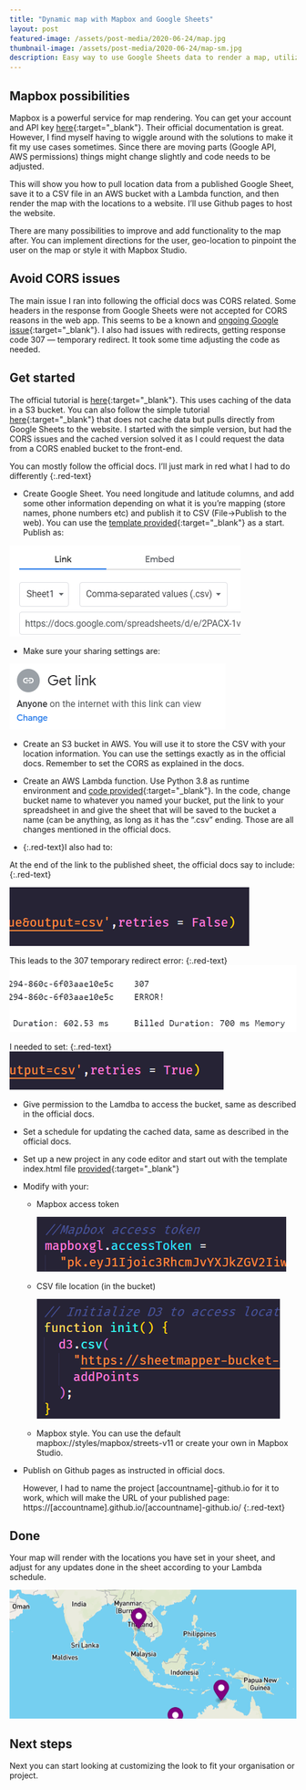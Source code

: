```yaml
---
title: "Dynamic map with Mapbox and Google Sheets"
layout: post
featured-image: /assets/post-media/2020-06-24/map.jpg
thumbnail-image: /assets/post-media/2020-06-24/map-sm.jpg
description: Easy way to use Google Sheets data to render a map, utilizing a Lambda function to cache data.
---
```


## Mapbox possibilities

Mapbox is a powerful service for map rendering. You can get your account and API key [here](https://www.mapbox.com/){:target="\_blank"}. Their official documentation is great. However, I find myself having to wiggle around with the solutions to make it fit my use cases sometimes. Since there are moving parts (Google API, AWS permissions) things might change slightly and code needs to be adjusted.

This will show you how to pull location data from a published Google Sheet, save it to a CSV file in an AWS bucket with a Lambda function, and then render the map with the locations to a website. I’ll use Github pages to host the website.

There are many possibilities to improve and add functionality to the map after. You can implement directions for the user, geo-location to pinpoint the user on the map or style it with Mapbox Studio.

## Avoid CORS issues

The main issue I ran into following the official docs was CORS related. Some headers in the response from Google Sheets were not accepted for CORS reasons in the web app. This seems to be a known and [ongoing Google issue](https://issuetracker.google.com/issues/36759302){:target="\_blank"}. I also had issues with redirects, getting response code 307 — temporary redirect. It took some time adjusting the code as needed.

## Get started

The official tutorial is [here](https://www.mapbox.com/impact-tools/sheet-mapper-advanced-caching){:target="\_blank"}. This uses caching of the data in a S3 bucket. You can also follow the simple tutorial [here](https://www.mapbox.com/impact-tools/sheet-mapper){:target="\_blank"}
that does not cache data but pulls directly from Google Sheets to the website. I started with the simple version, but had the CORS issues and the cached version solved it as I could request the data from a CORS enabled bucket to the front-end.

You can mostly follow the official docs. I’ll just mark in red what I had to do differently
{:.red-text}

- Create Google Sheet. You need longitude and latitude columns, and add some other information depending on what it is you’re mapping (store names, phone numbers etc) and publish it to CSV (File->Publish to the web). You can use the [template provided](https://docs.google.com/spreadsheets/d/1MiqwGe_7m6B0xFQfaS3GGRO8CmGm5xlXPICDPEeGHyo/edit?usp=drive_web&ouid=111368174749056331625){:target="\_blank"} as a start. Publish as:

![publish](/assets/post-media/2020-06-24/publish.png "publish")

- Make sure your sharing settings are:

![share](/assets/post-media/2020-06-24/share.png "share")

- Create an S3 bucket in AWS. You will use it to store the CSV with your location information. You can use the settings exactly as in the official docs. Remember to set the CORS as explained in the docs.
- Create an AWS Lambda function. Use Python 3.8 as runtime environment and [code provided](https://github.com/mapbox/impact-tools/blob/master/lambda/sheet_mapper_advanced.py){:target="\_blank"}. In the code, change bucket name to whatever you named your bucket, put the link to your spreadsheet in and give the sheet that will be saved to the bucket a name (can be anything, as long as it has the “.csv” ending. Those are all changes mentioned in the official docs.

- {:.red-text}I also had to:

At the end of the link to the published sheet, the official docs say to include:
{:.red-text}

![retry-false](/assets/post-media/2020-06-24/retry-false.png "retry-false")

This leads to the 307 temporary redirect error:
{:.red-text}
![retry-error](/assets/post-media/2020-06-24/retry-error.png "retry-error")

I needed to set:
{:.red-text}
![retry-true](/assets/post-media/2020-06-24/retry-true.png "retry-true")

- Give permission to the Lamdba to access the bucket, same as described in the official docs.
- Set a schedule for updating the cached data, same as described in the official docs.
- Set up a new project in any code editor and start out with the template index.html file [provided](https://github.com/mapbox/impact-tools/blob/master/Sheet-Mapper-Advanced-Sample-Code.html){:target="\_blank"}
- Modify with your:

  - Mapbox access token

    ![access-token](/assets/post-media/2020-06-24/access-token.png "access-token")

  - CSV file location (in the bucket)

    ![d3](/assets/post-media/2020-06-24/d3.png "d3")

  - Mapbox style. You can use the default mapbox://styles/mapbox/streets-v11 or create your own in Mapbox Studio.

- Publish on Github pages as instructed in official docs.

  However, I had to name the project [accountname]-github.io for it to work, which will make the URL of your published page: https://[accountname].github.io/[accountname]-github.io/
  {:.red-text}

## Done

Your map will render with the locations you have set in your sheet, and adjust for any updates done in the sheet according to your Lambda schedule.

![map](/assets/post-media/2020-06-24/map.png "map")

## Next steps

Next you can start looking at customizing the look to fit your organisation or project.
